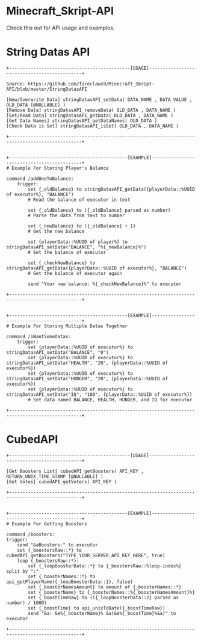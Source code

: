 # Minecraft_Skript-API
Check this out for API usage and examples.

# String Datas API
	+---------------------------------------------[USAGE]---------------------------------------------+

	Source: https://github.com/fireclaws9/Minecraft_Skript-API/blob/master/StringDatasAPI
	
	[New/Overwrite Data] stringDatasAPI_setData( DATA_NAME , DATA_VALUE , OLD_DATA [@NULLABLE] )
	[Remove Data] stringDatasAPI_removeData( OLD_DATA , DATA_NAME )
	[Get/Read Data] stringDatasAPI_getData( OLD_DATA , DATA_NAME )
	[Get Data Names] stringDatasAPI_getDataNames( OLD_DATA )
	[Check Data is Set] stringDatasAPI_isSet( OLD_DATA , DATA_NAME )
	
	+-------------------------------------------------------------------------------------------------+
	
	
	+--------------------------------------------[EXAMPLE]--------------------------------------------+
	# Example For Storing Player's Balance
	
	command /addOneToBalance:
		trigger:
			set {_oldBalance} to stringDatasAPI_getData({playerData::%UUID of executor%}, "BALANCE")
			# Read the balance of executor in text

			set {_oldBalance} to ({_oldBalance} parsed as number)
			# Parse the data from text to number

			set {_newBalance} to ({_oldBalance} + 1)
			# Get the new balance

			set {playerData::%UUID of player%} to stringDatasAPI_setData("BALANCE", "%{_newBalance}%")
			# Set the balance of executor

			set {_checkNewBalance} to stringDatasAPI_getData({playerData::%UUID of executor%}, "BALANCE")
			# Get the balance of executor again

			send "Your new balance: %{_checkNewBalance}%" to executor

	+-------------------------------------------------------------------------------------------------+


	+--------------------------------------------[EXAMPLE]--------------------------------------------+
	# Example For Storing Multiple Datas Together
	
	command /iWantSomeDatas:
		trigger:
			set {playerData::%UUID of executor%} to stringDatasAPI_setData("BALANCE", "0")
			set {playerData::%UUID of executor%} to stringDatasAPI_setData("HEALTH", "20", {playerData::%UUID of executor%})
			set {playerData::%UUID of executor%} to stringDatasAPI_setData("HUNGER", "20", {playerData::%UUID of executor%})
			set {playerData::%UUID of executor%} to stringDatasAPI_setData("IQ", "180", {playerData::%UUID of executor%})
			# Set data named BALANCE, HEALTH, HUNGER, and IQ for executor

	+-------------------------------------------------------------------------------------------------+
# CubedAPI
	+---------------------------------------------[USAGE]---------------------------------------------+

	[Get Boosters List] cubedAPI_getBoosters( API_KEY , RETURN_UNIX_TIME_STAMP [@NULLABLE] )
	[Get Votes] cubedAPI_getVoters( API_KEY )
	
	+-------------------------------------------------------------------------------------------------+
	
	
	+--------------------------------------------[EXAMPLE]--------------------------------------------+
	# Example For Getting Boosters
	
	command /boosters:
	trigger:
		send "&aBoosters:" to executor
		set {_boostersRaw::*} to cubedAPI_getBoosters("TYPE_YOUR_SERVER_API_KEY_HERE", true)
		loop {_boostersRaw::*}:
			set {_loopBoosterData::*} to {_boostersRaw::%loop-index%} split by ":"
			set {_boosterNames::*} to api_getPlayerName({_loopBoosterData::1}, false)
			set {_boosterNamesAmount} to amount of {_boosterNames::*}
			set {_boosterName} to {_boosterNames::%{_boosterNamesAmount}%}
			set {_boostTimeRaw} to (({_loopBoosterData::2} parsed as number) / 1000)
			set {_boostTime} to api_unixToDate({_boostTimeRaw})
			send "&a- &e%{_boosterName}% &a(&e%{_boostTime}%&a)" to executor

	+-------------------------------------------------------------------------------------------------+

